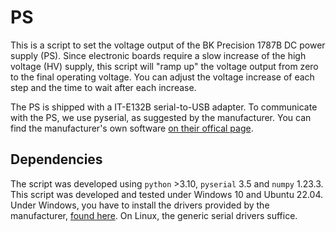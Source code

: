 # PS
This is a script to set the voltage output of the BK Precision 1787B DC power supply (PS).
Since electronic boards require a slow increase of the high voltage (HV) supply, 
this script will "ramp up" the voltage output from zero to the final operating voltage.
You can adjust the voltage increase of each step and the time to wait after each increase. 

The PS is shipped with a IT-E132B serial-to-USB adapter. To communicate with the PS, 
we use pyserial, as suggested by the manufacturer. 
You can find the manufacturer's own software [on their offical page](https://www.bkprecision.com/products/power-supplies/1787B-0-72vdc-0-15a-programmable-dc-supply-w-rs232-interface.html). 

## Dependencies
The script was developed using `python` >3.10, `pyserial` 3.5 and `numpy` 1.23.3.
This script was developed and tested under Windows 10 and Ubuntu 22.04.
Under Windows, you have to install the drivers provided 
by the manufacturer, [found here](https://www.bkprecision.com/products/power-supplies/1787B-0-72vdc-0-15a-programmable-dc-supply-w-rs232-interface.html). 
On Linux, the generic serial drivers suffice. 

<!-- ## Encoding the voltage value

To send the correct value of HV, 
you need the bytes on addresses 3 to 25.
The encoding of the HV value is in the little-endian manner.
If you want to supply 1.5V, for example, 
you first convert such value to mV, 
then to the hexadecimal base: 15000 ->  -->

